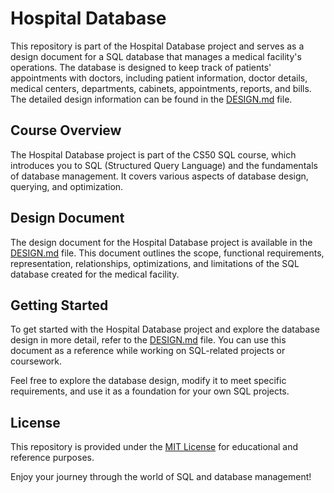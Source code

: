 # Hospital Database

This repository is part of the Hospital Database project and serves as a design document for a SQL database that manages a medical facility's operations. The database is designed to keep track of patients' appointments with doctors, including patient information, doctor details, medical centers, departments, cabinets, appointments, reports, and bills. The detailed design information can be found in the [DESIGN.md](DESIGN.md) file.

## Course Overview

The Hospital Database project is part of the CS50 SQL course, which introduces you to SQL (Structured Query Language) and the fundamentals of database management. It covers various aspects of database design, querying, and optimization.

## Design Document

The design document for the Hospital Database project is available in the [DESIGN.md](DESIGN.md) file. This document outlines the scope, functional requirements, representation, relationships, optimizations, and limitations of the SQL database created for the medical facility.

## Getting Started

To get started with the Hospital Database project and explore the database design in more detail, refer to the [DESIGN.md](DESIGN.md) file. You can use this document as a reference while working on SQL-related projects or coursework.

Feel free to explore the database design, modify it to meet specific requirements, and use it as a foundation for your own SQL projects.

## License

This repository is provided under the [MIT License](LICENSE) for educational and reference purposes.

Enjoy your journey through the world of SQL and database management!
